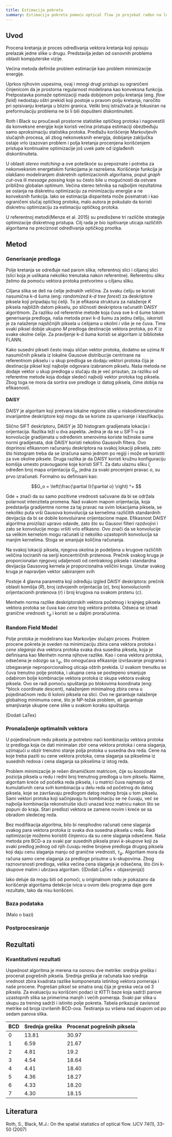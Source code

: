 ```yaml
---
title: Estimacija pokreta
summary: Estimacija pokreta pomoću optical flow je projekat rađen na letnjem kampu za stare polaznike 2022. godine od Milice Gojak i Novaka Stijepića.
---
```

[to do]: <ubaci reference, objasni CRF, ubaci slike, postprocessing>

## Uvod

Procena kretanja je proces određivanja vektora kretanja koji opisuju prelazak jedne slike u drugu. Predstavlja jedan od osnovnih problema oblasti kompjuterske vizije.

Većina metoda definiše problem estimacije kao problem minimizacije energije. 

Uprkos njihovim uspesima, ovaj i mnogi drugi pristupi su ograničeni činjenicom da je prostorna regularnost modelirana kao konveksna funkcija. Pretpostavka pomaže optimizaciji mada dobijenom polju kretanja (eng. *flow field*)
nedostaju oštri prekidi koji postoje u pravom polju kretanja, naročito pri opisivanju kretanja u blizini granica.
Veliki broj istraživača je fokusiran na preformulaciju problema ne bi li bili dopušteni diskontinuiteti.

Roth i Black su proučavali prostorne statistike optičkog protoka i nagovestili da konveksne energije koje koristi većina pristupa estimaciji obezbeđuju samo aproksimaciju statistika protoka. Predlažu korišćenje Markovljevih slučajnih procesa, ali zbog nekonveksnih energija, dobijanje zaključka ostaje vrlo izazovan problem i polja kretanja procenjena korišćenjem pristupa kontinualne optimizacije još uvek pate od izglađenih diskontinuiteta.

U oblasti *stereo matching*-a ove poteškoće su prepoznate i potreba za nekonveksnim energetskim funkcijama je razrešena. Korišćenje funkcija je olakšano modeliranjem diskretnih optimizacionih algoritama, poput *graph cut*-ova ili *message passing* koje su često bile u mogućnosti da ostvare približno globalan optimum. Većina stereo tehnika sa najboljim rezultatima se oslanja na diskretnu optimizaciju za minimizaciju energije a ne konveksnih funkcija. Iako se estimacija dispariteta može posmatrati i kao ograničeni slučaj optičkog protoka, malo autora je pokušalo da koristi diskretnu optimizaciju za estimaciju optičkog protoka.

U referentnoj metodi(Menze et al. 2015) su predložene tri različite strategije optimizacije diskretnog pristupa. Cilj rada je bio ispitivanje uticaja različitih algoritama na preciznost određivanja optičkog prootka.

## Metod

### Generisanje predloga

Polje kretanja se određuje nad parom slika; referentnoj slici i ciljanoj slici (slici koja je uslikana nekoliko trenutaka nakon referentne). Referentnu sliku želimo da pomoću vektora protoka pretvorimo u ciljanu sliku.

Ciljana slika se deli na ćelije jednakih veličina. Za svaku ćeliju se koristi nasumična k-d šuma (eng: *randomized k-d tree forest*) za deskriptore piksela koji pripadaju toj ćeliji. To je efikasna struktura za nalaženje $K$ piksela najbližih datom pikselu, po sličnosti deskriptora računatih DAISY algoritmom. Za razliku od referentne metode koja čuva sve k-d šume tokom generisanja predloga, naša metoda pravi k-d šumu za jednu ćeliju, iskoristi je za nalaženje najsličnijih piksela u ćelijama u okolini i više je ne čuva. Time svaki piksel dobije ukupno $M$ predloga destinacije vektora protoka, po $K$ iz svake okolne ćelije. Za pravljenje k-d šuma koristi se algoritam iz biblioteke FLANN.

Kako susedni pikseli često imaju sličan vektor protoka, dodatno se uzima $N$ nasumičnih piksela iz lokalne Gausove distribucije centrirane na referentnom pikselu i u skup predloga se dodaju vektori protoka čija je destinacija piksel koji najbolje odgovara izabranom pikselu. Naša metoda ne dodaje vektor u skup predloga u slučaju da je već prisutan, za razliku od referentne metode koja dodaje sledeći najbolji vektor protoka tog piksela. Zbog toga ne mora da sortira sve predloge iz datog piksela, čime dobija na efikasnosti.

#### DAISY

DAISY je algoritam koji pretvara lokalne regione slike u niskodimenzionalne invarijantne deskriptore koji mogu da se koriste za uparivanje i klasifikaciju.

Slično SIFT deskriptoru, DAISY je 3D histogram gradijenata lokacija i orijentacija. Razlika leži u dva aspekta. 
Jedna je da se u SIFT-u za konvolucije gradijenata u određenim smerovima koriste težinske sume normi gradijenata, dok DAISY koristi nekolino Gausovih filtera. Ovo doprinosi efikasnom računanju deskriptora na svakoj lokaciji piksela, zato što histogram treba da se izračuna samo jednom po regiji i može se koristiti za sve okolne piksele. Druga razlika je da DAISY koristi kružnu konfiguraciju komšija umesto pravougaone koje koristi SIFT. Za datu ulaznu sliku $I$, određen broj mapa orijentacija $G_o$, jedna za svaki procenjeni pravac $o$, su prvo izračunati. Formalno su definisani kao:


$$G_o = \left(\frac{\partial I}{\partial o} \right) ^+ $$ 

Gde $+$ znači da su samo pozitivne vrednosti sačuvane da bi se održala polarnost intenziteta promena. Nad svakom mapom orijentacija, koja predstavlja gradijentne norme za taj pravac na svim lokacijama piksela, se nekoliko puta vrši Gausova konvolucija sa kernelima različitih standardnih devijacija da bi se dobile konvoluirane orijentacione mape. Efikasnost DAISY algoritma proizilazi upravo odavde, zato što su Gausovi filteri razdvojivi i zato se konvolucije mogu vršiti vrlo efikasno. Ovo znači da se konvolucije sa velikim kernelom mogu računati iz nekoliko uzastopnih konvolucija sa manjim kernelima. Stoga se smanjuje količina računanja.

Na svakoj lokaciji piksela, njegova okolina je podeljena u krugove različitih veličina lociranih na seriji koncentričnih prstenova. Prečnik svakog kruga je proporcionalan njegovoj udaljenosti od centraknog piksela i standardna devijacija Gausovog kernela je proporcionalna veličini kruga. Unutar svakog kruga je napravljen vektor sabiranjem svih 

Postoje 4 glavna parametra koji određuju izgled DAISY deskriptora: prečnik oblasti komšija ($R$), broj izdvojenih orijentacija ($o$), broj konvolucionih orijentacionih prstenova ($r$) i broj krugova na svakom prstenu ($c$).

Menhetn norma razlike deskriptorskih vektora početnog i krajnjeg piksela vektora protoka se čuva kao *cena* tog vektora protoka. Odseca se iznad granične vrednosti $τ_φ$ i koristi se u daljim proračunima.

### Random Field Model

Polje protoka je modelirano kao Markovljev slučajni proces. Problem procene pokreta je sveden na minimizaciju zbira cena vektora protoka i *cene slaganja* dva vektora protoka svaka dva susedna piksela, koja je definisana kao Menhetn norma njihove razlike. Kao i cena vektora protoka, odsečena je odozgo sa $τ_ψ$, što omogućava efikasnije izvršavanje programa i izbegavanje neproporcionalnog uticaja oštrih prekida. U svakom trenutku se čuva trenutno polje protoka, i ukupna cena se postepeno smanjuje odabirom bolje kombinacije vektora protoka iz skupa vektora svakog piksela. Ovo se radi pomoću spuštanja po blokovima koordinata (eng: *block coordinate descent), nalaženjem minimalnog zbira cena u pojedinačnom redu ili koloni piksela na slici. Ovo ne garantuje nalaženje globalnog minimuma cene, što je NP-težak problem, ali garantuje smanjivanje ukupne cene slike u svakom koraku spuštanja.

(Dodati LaTex)

### Pronalaženje optimalnih vektora

U pojedinačnom redu piksela je potrebno naći kombinaciju vektora protoka iz predloga koja će dati minimalan zbir cena vektora protoka i cena slaganja, uzimajući u obzir trenutno stanje polja protoka u susedna dva reda. Cene na koje treba paziti su cene vektora protoka, cena slaganja sa pikselima iz susednih redova i cena slaganja sa pikselima iz istog reda.

Problem minimizacije je rešen dinamičkom matricom, čije su koordinate pozicija piksela u redu i redni broj trenutnog predloga u tom pikselu. Naime, algoritam kreće od početka reda piksela, i u matrici čuva najmanju od kumulativnih cena svih kombinacija u delu reda od početnog do datog piksela, koje se završavaju predlogom datog rednog broja u tom pikselu. Sami vektori protoka koji sačinjavaju tu kombinaciju se ne čuvaju, već se najbolja kombinacija rekonstruiše idući unazad kroz matricu nakon što se popuni do kraja. Stari predlozi vektora se zamene novim i kreće se sa obradom sledećeg reda.

Bez modifikacija algoritma, bilo bi neophodno računati cene slaganja svakog para vektora protoka iz svaka dva susedna piksela u redu. Radi optimizacije možemo koristiti činjenicu da su cene slaganja odsečene. Naša metoda pre BCD-a za svaki par susednih piksela pravi *k-skupove* koji za svaki predlog jednog od njih čuvaju redne brojeve predloga drugog piksela koji daju cenu slaganja manju od granične vrednosti, $τ_ψ$. Algoritam mora da računa samo cene slaganja za predloge prisutne u k-skupovima. Zbog raznovrsnosti predloga, velika većina cena slaganja je odsečena, što čini k-skupove malim i ubrzava algoritam. ((Dodati LaTex + objasnjenja))

Iako deluje da mogu biti od pomoći, u originalnom radu je pokazano da korišćenje algoritama detekcije ivica u ovom delu programa daje gore rezultate, tako da nisu korišćeni.

### Baza podataka

(Malo o bazi)

### Postprocesiranje

## Rezultati

### Kvantitativni rezultati

Uspešnost algoritma je merena na osnovu dve metrike: srednja greška i procenat pogrešnih piksela. Srednja greška je računata kao srednja vrednost zbira kvadrata razlike komponenata istinitog vektora pomeraja i naše procene. Pogrešan piksel se smatra onaj čija je greska veća od 3 piksela. Za evaluaciju su korišćeni podaci iz KITTI baze koja sadrži parove uzastopnih slika sa primerima manjih i većih pomeraja. Svaki par slika u skupu za trening sadrži i istinito polje pokreta.
Tabela prikazuje zavisnost metrike od broja izvršenih BCD-ova. Testiranja su vršena nad skupom od po sedam parova slika.

| BCD      | Srednja greška | Procenat pogrešnih piksela|
| ----------- | ----------- | ------------------------|
| 0      | 13.81       |   30.97 |
| 1   | 6.59        |   21.67 |
|2 | 4.81| 19.2|
|3|4.54| 18.64|
|4|4.41|18.40|
|5|4.36|18.27|
|6| 4.33|18.20|
|7|4.30|18.15|

## Literatura

Roth, S., Black, M.J.: On the spatial statistics of optical flow. IJCV 74(1), 33–50 (2007)
